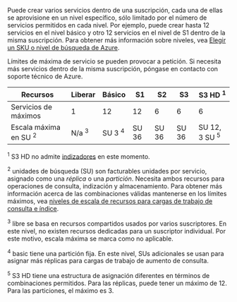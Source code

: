 Puede crear varios servicios dentro de una suscripción, cada una de ellas se aprovisione en un nivel específico, sólo limitado por el número de servicios permitidos en cada nivel. Por ejemplo, puede crear hasta 12 servicios en el nivel básico y otro 12 servicios en el nivel de S1 dentro de la misma suscripción. Para obtener más información sobre niveles, vea [Elegir un SKU o nivel de búsqueda de Azure](../articles/search/search-sku-tier.md).

Límites de máxima de servicio se pueden provocar a petición. Si necesita más servicios dentro de la misma suscripción, póngase en contacto con soporte técnico de Azure.

Recursos|Liberar|Básico|S1|S2|S3 |S3 HD <sup>1</sup>
---|---|---|---|----|---|----
Servicios de máximos |1 |12 |12  |6 |6 |6 
Escala máxima en SU <sup>2</sup>|N/a <sup>3</sup>|SU 3 <sup>4</sup> |SU 36|SU 36|SU 36|SU 12, 3 SU <sup>5</sup>

<sup>1</sup> S3 HD no admite [indizadores](../articles/search/search-indexer-overview.md) en este momento. 

<sup>2</sup> unidades de búsqueda (SU) son facturables unidades por servicio, asignado como una *réplica* o una *partición*. Necesita ambos recursos para operaciones de consulta, indización y almacenamiento. Para obtener más información acerca de las combinaciones válidas mantenerse en los límites máximos, vea [niveles de escala de recursos para cargas de trabajo de consulta e índice](../articles/search/search-capacity-planning.md). 

<sup>3</sup> libre se basa en recursos compartidos usados por varios suscriptores. En este nivel, no existen recursos dedicadas para un suscriptor individual. Por este motivo, escala máxima se marca como no aplicable.

<sup>4</sup> basic tiene una partición fija. En este nivel, SUs adicionales se usan para asignar más réplicas para cargas de trabajo de aumento de consulta.

<sup>5</sup> S3 HD tiene una estructura de asignación diferentes en términos de combinaciones permitidos. Para las réplicas, puede tener un máximo de 12. Para las particiones, el máximo es 3.




